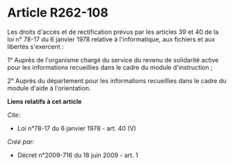 # Article R262-108

Les droits d'accès et de rectification prévus par les articles 39 et 40 de la loi n° 78-17 du 6 janvier 1978 relative à
l'informatique, aux fichiers et aux libertés s'exercent : 

1° Auprès de l'organisme chargé du service du revenu de solidarité active pour les informations recueillies dans le cadre du
module d'instruction ; 

2° Auprès du département pour les informations recueillies dans le cadre du module d'aide à l'orientation.

**Liens relatifs à cet article**

_Cite_:

  - Loi n°78-17 du 6 janvier 1978 - art. 40 (V)

_Créé par_:

  - Décret n°2009-716 du 18 juin 2009 - art. 1
